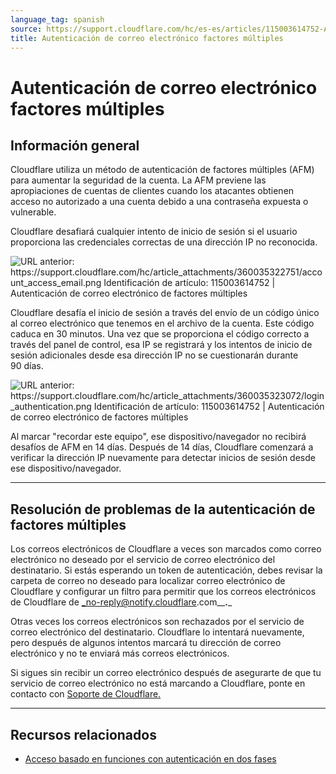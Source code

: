 ```yaml
---
language_tag: spanish
source: https://support.cloudflare.com/hc/es-es/articles/115003614752-Autenticaci%C3%B3n-de-correo-electr%C3%B3nico-factores-m%C3%BAltiples
title: Autenticación de correo electrónico factores múltiples
---
```


# Autenticación de correo electrónico factores múltiples



## Información general

Cloudflare utiliza un método de autenticación de factores múltiples (AFM) para aumentar la seguridad de la cuenta. La AFM previene las apropiaciones de cuentas de clientes cuando los atacantes obtienen acceso no autorizado a una cuenta debido a una contraseña expuesta o vulnerable.

Cloudflare desafiará cualquier intento de inicio de sesión si el usuario proporciona las credenciales correctas de una dirección IP no reconocida.

![URL anterior: https://support.cloudflare.com/hc/article_attachments/360035322751/account_access_email.png
Identificación de artículo: 115003614752 | Autenticación de correo electrónico de factores múltiples
](/support/static/hc-import-account_access_email.png)

Cloudflare desafía el inicio de sesión a través del envío de un código único al correo electrónico que tenemos en el archivo de la cuenta. Este código caduca en 30 minutos. Una vez que se proporciona el código correcto a través del panel de control, esa IP se registrará y los intentos de inicio de sesión adicionales desde esa dirección IP no se cuestionarán durante 90 días.

![URL anterior: https://support.cloudflare.com/hc/article_attachments/360035323072/login_authentication.png
Identificación de artículo: 115003614752 | Autenticación de correo electrónico de factores múltiples
](/support/static/hc-import-login_authentication.png)

Al marcar "recordar este equipo", ese dispositivo/navegador no recibirá desafíos de AFM en 14 días. Después de 14 días, Cloudflare comenzará a verificar la dirección IP nuevamente para detectar inicios de sesión desde ese dispositivo/navegador.

___

## Resolución de problemas de la autenticación de factores múltiples

Los correos electrónicos de Cloudflare a veces son marcados como correo electrónico no deseado por el servicio de correo electrónico del destinatario. Si estás esperando un token de autenticación, debes revisar la carpeta de correo no deseado para localizar correo electrónico de Cloudflare y configurar un filtro para permitir que los correos electrónicos de Cloudflare de _no-reply@notify.cloudflare.com__**.**_

Otras veces los correos electrónicos son rechazados por el servicio de correo electrónico del destinatario. Cloudflare lo intentará nuevamente, pero después de algunos intentos marcará tu dirección de correo electrónico y no te enviará más correos electrónicos.

Si sigues sin recibir un correo electrónico después de asegurarte de que tu servicio de correo electrónico no está marcando a Cloudflare, ponte en contacto con [Soporte de Cloudflare.](https://support.cloudflare.com/requests/new)

___

## Recursos relacionados

-   [Acceso basado en funciones con autenticación en dos fases](https://support.cloudflare.com/hc/es-es/articles/200167906)
